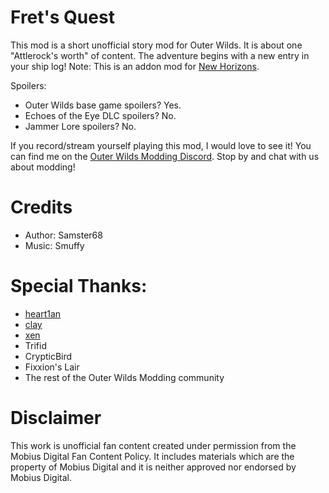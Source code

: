 # Fret's Quest
This mod is a short unofficial story mod for Outer Wilds. It is about one "Attlerock's worth" of content. The adventure begins with a new entry in your ship log!
Note: This is an addon mod for [New Horizons](https://outerwildsmods.com/mods/newhorizons/).

Spoilers:
- Outer Wilds base game spoilers? Yes.
- Echoes of the Eye DLC spoilers? No.
- Jammer Lore spoilers? No.

If you record/stream yourself playing this mod, I would love to see it! You can find me on the [Outer Wilds Modding Discord](https://discord.gg/MvbCbBz6Q6). Stop by and chat with us about modding!

# Credits
- Author: Samster68
- Music: Smuffy

# Special Thanks:
- [heart1an](https://github.com/hearth1an)
- [clay](https://github.com/FreezeDriedMangos)
- [xen](https://github.com/xen-42)
- Trifid
- CrypticBird
- Fixxion's Lair
- The rest of the Outer Wilds Modding community

# Disclaimer
This work is unofficial fan content created under permission from the Mobius Digital Fan Content Policy.
It includes materials which are the property of Mobius Digital and it is neither approved nor endorsed by Mobius Digital.